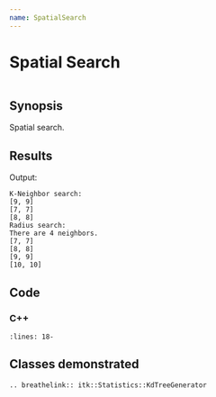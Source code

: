 ```yaml
---
name: SpatialSearch
---
```


# Spatial Search

```{index} single: KdTreeGenerator
```

## Synopsis

Spatial search.

## Results

Output:

```
K-Neighbor search:
[9, 9]
[7, 7]
[8, 8]
Radius search:
There are 4 neighbors.
[7, 7]
[8, 8]
[9, 9]
[10, 10]
```

## Code

### C++

```{literalinclude} Code.cxx
:lines: 18-
```

## Classes demonstrated

```{eval-rst}
.. breathelink:: itk::Statistics::KdTreeGenerator
```
